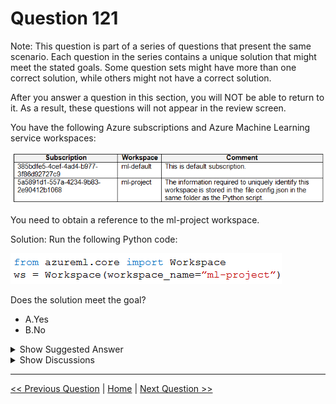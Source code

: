 # Question 121

Note: This question is part of a series of questions that present the same scenario. Each question in the series contains a unique solution that might meet the stated goals. Some question sets might have more than one correct solution, while others might not have a correct solution.

After you answer a question in this section, you will NOT be able to return to it. As a result, these questions will not appear in the review screen.

You have the following Azure subscriptions and Azure Machine Learning service workspaces:

![Question Image](../images/q121_q_image394.png)

You need to obtain a reference to the ml-project workspace.

Solution: Run the following Python code:

![Question Image](../images/q121_q_image397.png)

Does the solution meet the goal?

- A.Yes
- B.No

<details>
  <summary>Show Suggested Answer</summary>

<strong>B</strong><br>

</details>

<details>
  <summary>Show Discussions</summary>

<blockquote><p><strong>LadyCasilda</strong> <code>(Sun 18 Aug 2024 18:51)</code> - <em>Upvotes: 2</em></p><p>On exam 18 August 2023</p></blockquote>
<blockquote><p><strong>phydev</strong> <code>(Sat 20 Jul 2024 13:27)</code> - <em>Upvotes: 2</em></p><p>On exam 20 July 2023.</p></blockquote>
<blockquote><p><strong>vmcompra</strong> <code>(Wed 26 Jun 2024 13:55)</code> - <em>Upvotes: 4</em></p><p>Answer is B. NO
Using the constructor, you need to include at least the &quot;subscription_id&quot;, &quot;resource_group&quot; and &quot;workspace_name&quot; as they are REQUIRED.

https://learn.microsoft.com/en-us/python/api/azureml-core/azureml.core.workspace.workspace?view=azure-ml-py</p></blockquote>

<blockquote><p><strong>Norasit</strong> <code>(Tue 25 Jun 2024 00:00)</code> - <em>Upvotes: 1</em></p><p>There is no method in the &#x27;Workspace&#x27; class that accepts the &#x27;workspace_name&#x27; parameter.</p></blockquote>
<blockquote><p><strong>BrahderLau</strong> <code>(Sun 02 Jun 2024 03:01)</code> - <em>Upvotes: 3</em></p><p>Since, subscription_id and resource_group are required, hence the answer is No

Workspace(subscription_id, resource_group, workspace_name, auth=None, \_location=None, \_disable_service_check=False, \_workspace_id=None, sku=&#x27;basic&#x27;, tags=None, \_cloud=&#x27;AzureCloud&#x27;)

https://learn.microsoft.com/en-us/python/api/azureml-core/azureml.core.workspace.workspace?view=azure-ml-py#constructor</p></blockquote>

<blockquote><p><strong>krishna1818</strong> <code>(Wed 29 May 2024 09:52)</code> - <em>Upvotes: 1</em></p><p>ws = workspace.get(name=&#x27;...&#x27;)</p></blockquote>
<blockquote><p><strong>rishi_ram</strong> <code>(Tue 28 May 2024 09:21)</code> - <em>Upvotes: 1</em></p><p>Workspace(subscription_id, resource_group, workspace_name, auth=None, _location=None, _disable_service_check=False, _workspace_id=None, sku=&#x27;basic&#x27;, tags=None, _cloud=&#x27;AzureCloud&#x27;)
parameter name is workspace_name not name hence all other options are wrong
This is correct ans</p></blockquote>
<blockquote><p><strong>Alex310andra</strong> <code>(Fri 22 Mar 2024 12:57)</code> - <em>Upvotes: 1</em></p><p>What is the difference between this question and the one before?</p></blockquote>
<blockquote><p><strong>Alex310andra</strong> <code>(Fri 22 Mar 2024 13:01)</code> - <em>Upvotes: 5</em></p><p>Ah sorry &quot;get&quot; is missing</p></blockquote>

</details>

---

[<< Previous Question](question_120.md) | [Home](/index.md) | [Next Question >>](question_122.md)
